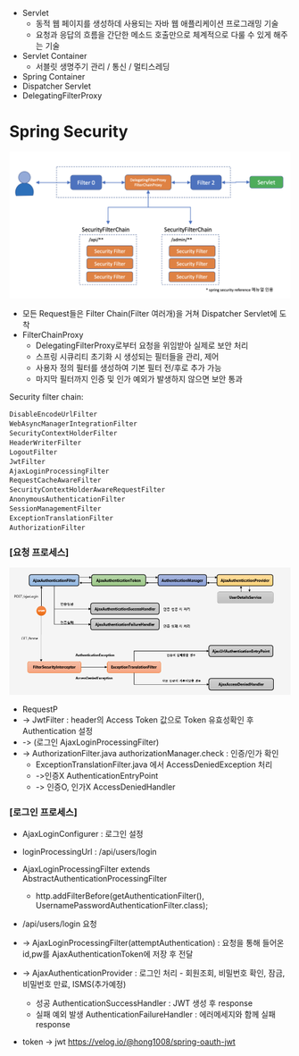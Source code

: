 

- Servlet
	- 동적 웹 페이지를 생성하데 사용되는 자바 웹 애플리케이션 프로그래밍 기술
	- 요청과 응답의 흐름을 간단한 메소드 호출만으로 체계적으로 다룰 수 있게 해주는 기술
- Servlet Container
	- 서블릿 생명주기 관리 / 통신 / 멀티스레딩
- Spring Container
- Dispatcher Servlet
- DelegatingFilterProxy



# Spring Security
![image](../images/image_20230916152920.png)
- 모든 Request들은 Filter Chain(Filter 여러개)을 거쳐 Dispatcher Servlet에 도착
- FilterChainProxy
	- DelegatingFilterProxy로부터 요청을 위임받아 실제로 보안 처리
	- 스프링 시큐리티 초기화 시 생성되는 필터들을 관리, 제어
	- 사용자 정의 필터를 생성하여 기본 필터 전/후로 추가 가능
	- 마지막 필터까지 인증 및 인가 예외가 발생하지 않으면 보안 통과


Security filter chain:
```java
DisableEncodeUrlFilter
WebAsyncManagerIntegrationFilter
SecurityContextHolderFilter
HeaderWriterFilter
LogoutFilter
JwtFilter
AjaxLoginProcessingFilter
RequestCacheAwareFilter
SecurityContextHolderAwareRequestFilter
AnonymousAuthenticationFilter
SessionManagementFilter
ExceptionTranslationFilter
AuthorizationFilter
```


### [요청 프로세스]
![image](images/image_20230916161149.png)
- RequestP
- -> JwtFilter : header의 Access Token 값으로 Token 유효성확인 후 Authentication 설정
- -> (로그인 AjaxLoginProcessingFilter)
- -> AuthorizationFilter.java authorizationManager.check : 인증/인가 확인
	-  ExceptionTranslationFilter.java 에서 AccessDeniedException 처리
	- ->인증X AuthenticationEntryPoint
	- -> 인증O, 인가X AccessDeniedHandler

### [로그인 프로세스]
- AjaxLoginConfigurer : 로그인 설정
- loginProcessingUrl : /api/users/login 
- AjaxLoginProcessingFilter extends AbstractAuthenticationProcessingFilter
	- http.addFilterBefore(getAuthenticationFilter(), UsernamePasswordAuthenticationFilter.class);

- /api/users/login 요청
- -> AjaxLoginProcessingFilter(attemptAuthentication) : 요청을 통해 들어온 id,pw를 AjaxAuthenticationToken에 저장 후 전달
- -> AjaxAuthenticationProvider : 로그인 처리 - 회원조회, 비밀번호 확인, 잠금, 비밀번호 만료, ISMS(추가예정)
	- 성공 AuthenticationSuccessHandler : JWT 생성 후 response
	- 실패 예외 발생 AuthenticationFailureHandler : 에러메세지와 함께 실패 response







- token -> jwt
https://velog.io/@hong1008/spring-oauth-jwt
